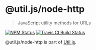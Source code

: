 # @util.js/node-http

> JavaScript utility methods for URLs

<p>
  <a href="https://www.npmjs.com/package/@util.js/node-http"><img alt="NPM Status" src="https://img.shields.io/npm/v/@util.js/node-http.svg?style=flat"></a>
  <a href="https://travis-ci.org/creemama/utiljs"><img alt="Travis CI Build Status" src="https://img.shields.io/travis/creemama/utiljs/master.svg?style=flat-square&label=Travis+CI"></a>
</p>

@util.js/node-http is part of [Util.js](https://github.com/creemama/utiljs).
